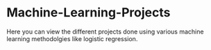 # Machine-Learning-Projects

Here you can view the different projects done using various machine learning methodolgies like logistic regression.

